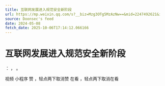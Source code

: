 ```yaml
---
title: 互联网发展进入规范安全新阶段
url: https://mp.weixin.qq.com/s?__biz=Mzg3OTg5MzAzNw==&mid=2247492621&idx=1&sn=eda4237941c3fa5f874511d186d5c0dd
source: Doonsec's feed
date: 2024-05-08
fetch_date: 2025-10-06T17:14:12.066166
---
```


# 互联网发展进入规范安全新阶段

：
，
。

视频
小程序
赞
，轻点两下取消赞
在看
，轻点两下取消在看